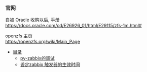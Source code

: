 ### 官网

自被 Oracle 收购以后, 手册  
https://docs.oracle.com/cd/E26926_01/html/E29115/zfs-1m.html#

openzfs 主页  
https://openzfs.org/wiki/Main_Page


* [目录](#0)
  * [py-zabbix的调试](#1)
  * [设定zabbix 触发器的生效时间](#2)
